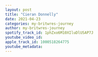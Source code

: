 ```yaml
---
layout: post
title: "Cieran Donnelly"
date: 2021-04-23
categories: my-britwres-journey
author: my-britwres-journey
spotify_track_id: 1phZxo6M10XIluDlUSAP7J
youtube_video_id: 
apple_track_id: 1000518264775
youtube_metadata: 
---
```

